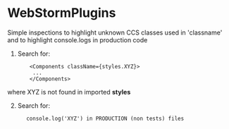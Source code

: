 # WebStormPlugins
Simple inspections to highlight unknown CCS classes used in 'classname' and to highlight console.logs in production code

1) Search for:

```
       <Components className={styles.XYZ}>
        ...
       </Components>
```
 where XYZ is not found in imported **styles**

2) Search for:
  
```
      console.log('XYZ') in PRODUCTION (non tests) files
```
